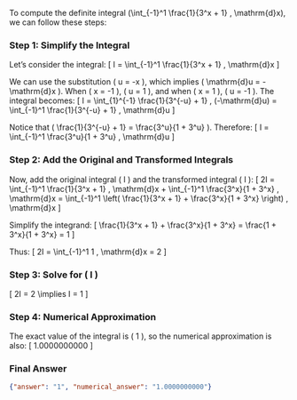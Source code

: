 To compute the definite integral \(\int_{-1}^1 \frac{1}{3^x + 1} \, \mathrm{d}x\), we can follow these steps:

### Step 1: Simplify the Integral
Let’s consider the integral:
\[
I = \int_{-1}^1 \frac{1}{3^x + 1} \, \mathrm{d}x
\]

We can use the substitution \( u = -x \), which implies \( \mathrm{d}u = -\mathrm{d}x \). When \( x = -1 \), \( u = 1 \), and when \( x = 1 \), \( u = -1 \). The integral becomes:
\[
I = \int_{1}^{-1} \frac{1}{3^{-u} + 1} \, (-\mathrm{d}u) = \int_{-1}^1 \frac{1}{3^{-u} + 1} \, \mathrm{d}u
\]

Notice that \( \frac{1}{3^{-u} + 1} = \frac{3^u}{1 + 3^u} \). Therefore:
\[
I = \int_{-1}^1 \frac{3^u}{1 + 3^u} \, \mathrm{d}u
\]

### Step 2: Add the Original and Transformed Integrals
Now, add the original integral \( I \) and the transformed integral \( I \):
\[
2I = \int_{-1}^1 \frac{1}{3^x + 1} \, \mathrm{d}x + \int_{-1}^1 \frac{3^x}{1 + 3^x} \, \mathrm{d}x = \int_{-1}^1 \left( \frac{1}{3^x + 1} + \frac{3^x}{1 + 3^x} \right) \, \mathrm{d}x
\]

Simplify the integrand:
\[
\frac{1}{3^x + 1} + \frac{3^x}{1 + 3^x} = \frac{1 + 3^x}{1 + 3^x} = 1
\]

Thus:
\[
2I = \int_{-1}^1 1 \, \mathrm{d}x = 2
\]

### Step 3: Solve for \( I \)
\[
2I = 2 \implies I = 1
\]

### Step 4: Numerical Approximation
The exact value of the integral is \( 1 \), so the numerical approximation is also:
\[
1.0000000000
\]

### Final Answer
```json
{"answer": "1", "numerical_answer": "1.0000000000"}
```